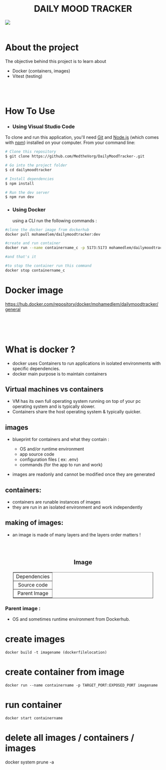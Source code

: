 <br/>
<br/>
<h1 align="center"> DAILY MOOD TRACKER</h1>

<img src="./src//assets//preview.gif"/>

<br/>
<br/>

# About the project

The objective behind this project is to learn about

-   Docker (containers, images)
-   Vitest (testing)

<br/>
<br/>

# How To Use

-   ### Using Visual Studio Code

To clone and run this application, you'll need [Git](https://git-scm.com) and [Node.js](https://nodejs.org/en/download/) (which comes with [npm](http://npmjs.com)) installed on your computer. From your command line:

```bash
# Clone this repository
$ git clone https://github.com/MedtheVorg/DailyMoodTracker-.git

# Go into the project folder
$ cd dailymoodtracker

# Install dependencies
$ npm install

# Run the dev server
$ npm run dev
```

-   ### Using Docker
    using a CLI run the following commands :

```bash
#clone the docker image from dockerhub
docker pull mohamedlem/dailymoodtracker:dev

#create and run container
docker run --name containername_c -p 5173:5173 mohamedlem/dailymoodtracker:dev

#and that's it

#to stop the container run this command
docker stop containername_c

```

# Docker image

https://hub.docker.com/repository/docker/mohamedlem/dailymoodtracker/general

<br/>
<br/><br/>

# What is docker ?

-   docker uses Containers to run applications in isolated environments with specific dependencies.
-   docker main purpose is to maintain containers

## Virtual machines vs containers

-   VM has its own full operating system running on top of your pc operating system and is typically slower.
-   Containers share the host operating system & typically quicker.

## images

-   blueprint for containers and what they contain :

    -   OS and/or runtime environment
    -   app source code
    -   configuration files ( ex: .env)
    -   commands (for the app to run and work)

-   images are readonly and cannot be modified once they are generated

## containers:

-   containers are runable instances of images
-   they are run in an isolated environment and work independently

## making of images:

-   an image is made of many layers and the layers order matters !
</br>
</br>
<p style="width:100%; text-align:center;font-weight:bold;font-size:20px">Image</p>
<table border="1" style="width:90%; margin-inline:auto; text-align:center;">
<tr>
<td col-span="3" border="2">Dependencies</td>
</tr>
<tr>
<td col-span="3" border="2">Source code</td>
</tr>
<tr>
<td col-span="3" border="2">Parent Image</td>
</tr>
</table>

### Parent image :

-   OS and sometimes runtime environment from Dockerhub.

# create images

```
docker build -t imagename (dockerfilelocation)
```

# create container from image

```
docker run --name containername -p TARGET_PORT:EXPOSED_PORT imagename
```

# run container

```
docker start containername
```

# delete all images / containers / images

docker system prune -a
